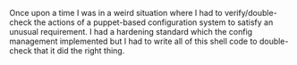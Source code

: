 Once upon a time I was in a weird situation where I had to verify/double-check
the actions of a puppet-based configuration system to satisfy an unusual
requirement. I had a hardening standard which the config management implemented
but I had to write all of this shell code to double-check that it did the right
thing.
